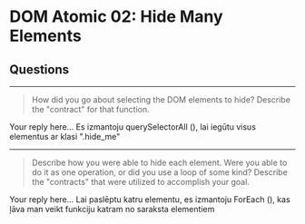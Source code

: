 # DOM Atomic 02: Hide Many Elements

## Questions

---

> How did you go about selecting the DOM elements to hide? Describe the "contract" for that function.

Your reply here... Es izmantoju querySelectorAll (), lai iegūtu visus elementus ar klasi ".hide_me"

---

> Describe how you were able to hide each element. Were you able to do it as one operation, or did you use a loop of some kind? Describe the "contracts" that were utilized to accomplish your goal.

Your reply here... Lai paslēptu katru elementu, es izmantoju ForEach (), kas ļāva man veikt funkciju katram no saraksta elementiem